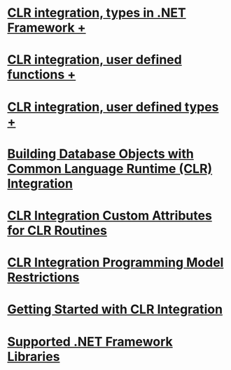 # [CLR integration, types in .NET Framework +](../../../relational-databases/clr-integration-database-objects-types-net-framework/collation-and-clr-integration-data-types.md)
# [CLR integration, user defined functions +](../../../relational-databases/clr-integration-database-objects-user-defined-functions/clr-scalar-valued-functions.md)
# [CLR integration, user defined types +](../../../relational-databases/clr-integration-database-objects-user-defined-types/accessing-user-defined-types-in-ado-net.md)
# [Building Database Objects with Common Language Runtime (CLR) Integration](building-database-objects-with-common-language-runtime-clr-integration.md)
# [CLR Integration Custom Attributes for CLR Routines](clr-integration-custom-attributes-for-clr-routines.md)
# [CLR Integration Programming Model Restrictions](clr-integration-programming-model-restrictions.md)
# [Getting Started with CLR Integration](getting-started-with-clr-integration.md)
# [Supported .NET Framework Libraries](supported-net-framework-libraries.md)
